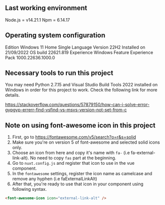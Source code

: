 ## Last working environment

Node.js = v14.21.1
Npm = 6.14.17

## Operating system configuration

Edition Windows 11 Home Single Language
Version 22H2
Installed on 21/09/2022
OS build 22621.819
Experience Windows Feature Experience Pack 1000.22636.1000.0

## Necessary tools to run this project

You may need Python 2.7.15 and Visual Studio Build Tools 2022 installed on Windows in order for this project to work. Check the following link for more details.

https://stackoverflow.com/questions/57879150/how-can-i-solve-error-gypgyp-errerr-find-vsfind-vs-msvs-version-not-set-from-c

## Note on using font-awesome icon in this project

1. First, go to https://fontawesome.com/v5/search?o=r&s=solid
2. Make sure you're on version 5 of font-awesome and selected solid icons only.
3. Choose an icon from here and copy it's name with `fa-` (i.e fa-external-link-alt). No need to copy `fas` part at the beginning.
4. Go to `nuxt.config.js` and register that icon to use in the vue component.
5. In the `fontawesome` settings, register the icon name as camelcase and remove any hyphen (i.e faExternalLinkAlt)
6. After that, you're ready to use that icon in your component using following syntax.

```html
<font-awesome-icon icon="external-link-alt" />
```
